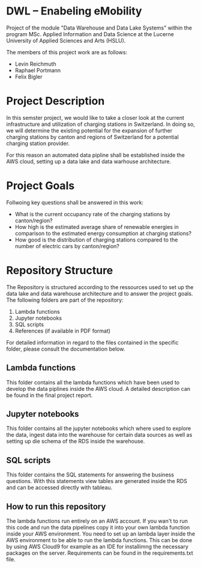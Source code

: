 # DWL – Enabeling eMobility
Project of the module "Data Warehouse and Data Lake Systems" within the program MSc. Applied Information and Data Science at the Lucerne University of Applied Sciences and Arts (HSLU).
 
 The members of this project work are as follows:
 
 * Levin Reichmuth
 * Raphael Portmann
 * Felix Bigler
 
 # Project Description
 
In this semster project, we would like to take a closer look at the current infrastructure and utilization of charging stations in Switzerland. In doing so, we will determine the existing potential for the expansion of further charging stations by canton and regions of Switzerland for a potential charging station provider.

For this reason an automated data pipline shall be established inside the AWS cloud, setting up a data lake and data warhouse architecture.

 # Project Goals
 
 Follwoing key questions shall be answered in this work:
 
 * What is the current occupancy rate of the charging stations by canton/region?
 * How high is the estimated average share of renewable energies in comparison to the estimated energy consumption at charging stations?
 *	How good is the distribution of charging stations compared to the number of electric cars by canton/region?

 
 # Repository Structure
 
 The Repository is structured according to the ressources used to set up the data lake and data warehouse architecture and to answer the project goals. The following folders are part of the repository:
 
 1. Lambda functions
 2. Jupyter notebooks
 3. SQL scripts
 4. References (if available in PDF format)

For detailed information in regard to the files contained in the specific folder, please consult the documentation below.

## Lambda functions

This folder contains all the lambda functions which have been used to develop the data piplines inside the AWS cloud. A detailed description  can be found in the final project report.

## Jupyter notebooks

This folder contains all the jupyter notebooks which where used to explore the data, ingest data into the warehouse for certain data sources as well as setting up die schema of the RDS inside the warehouse.

## SQL scripts

This folder contains the SQL statements for answering the business questions. With this statements view tables are generated inside the RDS and can be accessed directly with tableau.

## How to run this repository

The lambda functions run entirely on an AWS account. If you wan't to run this code and run the data pipelines copy it into your own lambda function inside your AWS environment. You need to set up an lambda layer inside the AWS environment to be able to run the lambda functions. This can be done by using AWS Cloud9 for example as an IDE for installimng the necessary packages on the server. Requirements can be found in the requirements.txt file.


